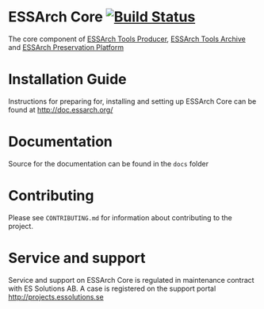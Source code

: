 # ESSArch Core [![Build Status](https://travis-ci.org/ESSolutions/ESSArch_Core.svg?branch=master)](https://travis-ci.org/ESSolutions/ESSArch_Core)

The core component of [ESSArch Tools Producer](https://github.com/ESSolutions/ESSArch_Tools_Producer), [ESSArch Tools Archive](https://github.com/ESSolutions/ESSArch_Tools_Archive) and [ESSArch Preservation Platform](https://github.com/ESSolutions/ESSArch_EPP)

# Installation Guide

Instructions for preparing for, installing and setting up ESSArch Core can be found at http://doc.essarch.org/

# Documentation 

Source for the documentation can be found in the `docs` folder

# Contributing

Please see `CONTRIBUTING.md` for information about contributing to the project.

# Service and support

Service and support on ESSArch Core is regulated in maintenance contract with ES Solutions AB. A case is registered on the support portal http://projects.essolutions.se
